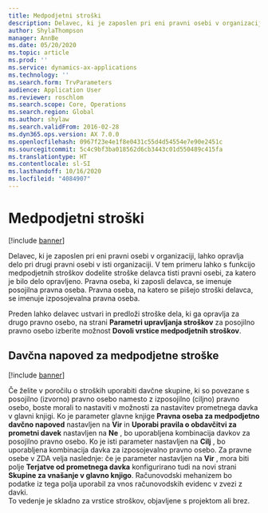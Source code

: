 ```yaml
---
title: Medpodjetni stroški
description: Delavec, ki je zaposlen pri eni pravni osebi v organizaciji, lahko opravlja delo pri drugi pravni osebi v isti organizaciji. V tem primeru lahko s funkcijo medpodjetnih stroškov dodelite stroške delavca tisti pravni osebi, za katero je bilo delo opravljeno.
author: ShylaThompson
manager: AnnBe
ms.date: 05/20/2020
ms.topic: article
ms.prod: ''
ms.service: dynamics-ax-applications
ms.technology: ''
ms.search.form: TrvParameters
audience: Application User
ms.reviewer: roschlom
ms.search.scope: Core, Operations
ms.search.region: Global
ms.author: shylaw
ms.search.validFrom: 2016-02-28
ms.dyn365.ops.version: AX 7.0.0
ms.openlocfilehash: 0967f23e4e1f8e0431c55d4d54554e7e90e2451c
ms.sourcegitcommit: 5c4c9bf3ba018562d6cb3443c01d550489c415fa
ms.translationtype: HT
ms.contentlocale: sl-SI
ms.lasthandoff: 10/16/2020
ms.locfileid: "4084907"
---
```

# <a name="intercompany-expenses"></a>Medpodjetni stroški

[!include [banner](../includes/banner.md)]

Delavec, ki je zaposlen pri eni pravni osebi v organizaciji, lahko opravlja delo pri drugi pravni osebi v isti organizaciji. V tem primeru lahko s funkcijo medpodjetnih stroškov dodelite stroške delavca tisti pravni osebi, za katero je bilo delo opravljeno. Pravna oseba, ki zaposli delavca, se imenuje posojilna pravna oseba. Pravna oseba, na katero se pišejo stroški delavca, se imenuje izposojevalna pravna oseba. 

Preden lahko delavec ustvari in predloži stroške dela, ki ga opravlja za drugo pravno osebo, na strani **Parametri upravljanja stroškov** za posojilno pravno osebo izberite možnost **Dovoli vrstice medpodjetnih stroškov**. 

## <a name="tax-posting-for-intercompany-expenses"></a>Davčna napoved za medpodjetne stroške

[!include [banner](../includes/banner.md)]

Če želite v poročilu o stroških uporabiti davčne skupine, ki so povezane s posojilno (izvorno) pravno osebo namesto z izposojilno (ciljno) pravno osebo, boste morali to nastaviti v možnosti za nastavitev prometnega davka v glavni knjigi. Ko je parameter glavne knjige **Pravna oseba za medpodjetno davčno napoved** nastavljen na **Vir** in **Uporabi pravila o obdavčitvi za prometni davek** nastavljen na **Ne** , bo uporabljena kombinacija davkov za posojilno pravno osebo. Ko je isti parameter nastavljen na **Cilj** , bo uporabljena kombinacija davka za izposojevalno pravno osebo. Za pravne osebe v ZDA velja naslednje: če je parameter nastavljen na **Vir** , mora biti polje **Terjatve od prometnega davka** konfigurirano tudi na novi strani **Skupine za vnašanje v glavno knjigo**. Računovodski mehanizem bo podatke iz tega polja uporabil za vnos računovodskih evidenc v zvezi z davki.   
To vedenje je skladno za vrstice stroškov, objavljene s projektom ali brez.  
